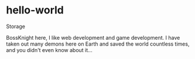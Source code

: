 # hello-world
Storage

BossKnight here, I like web development and game development.
I have taken out many demons here on Earth and saved the world countless times, and you didn't even know about it...
